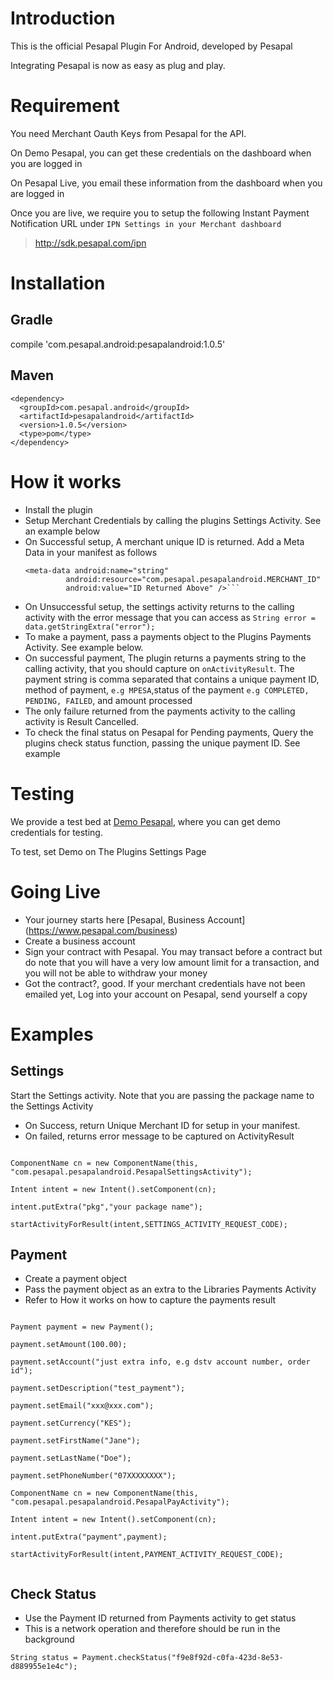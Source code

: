 # Introduction
This is the official Pesapal Plugin For Android, developed by Pesapal

Integrating Pesapal is now as easy as plug and play. 

# Requirement
You need Merchant Oauth Keys from Pesapal for the API. 

On Demo Pesapal, you can get these credentials on the dashboard when you are logged in

On Pesapal Live, you email these information from the dashboard when you are logged in

Once you are live, we require you to setup the following Instant Payment Notification URL under `IPN Settings in your Merchant dashboard`

> http://sdk.pesapal.com/ipn

# Installation
## Gradle
compile 'com.pesapal.android:pesapalandroid:1.0.5'
## Maven
```
<dependency>
  <groupId>com.pesapal.android</groupId>
  <artifactId>pesapalandroid</artifactId>
  <version>1.0.5</version>
  <type>pom</type>
</dependency>
```

# How it works
- Install the plugin
- Setup Merchant Credentials by calling the plugins Settings Activity. See an example below
- On Successful setup, A merchant unique ID is returned. Add a Meta Data in your manifest as follows 
  ```
  <meta-data android:name="string"
           android:resource="com.pesapal.pesapalandroid.MERCHANT_ID"
           android:value="ID Returned Above" />```
- On Unsuccessful setup, the settings activity returns to the calling activity with the error message that you can access as `String error = data.getStringExtra("error");`
- To make a payment, pass a payments object to the Plugins Payments Activity. See example below. 
- On successful payment, The plugin returns a payments string to the calling activity, that you should capture on `onActivityResult`. The payment string is comma separated that contains a unique payment ID, method of payment, `e.g MPESA`,status of the payment `e.g COMPLETED, PENDING, FAILED`, and amount processed 
- The only failure returned from the payments activity to the calling activity is Result Cancelled.
- To check the final status on Pesapal for Pending payments, Query the plugins check status function, passing the unique payment ID. See example

# Testing
We provide a test bed at [Demo Pesapal](https://demo.pesapal.com/), where you can get demo credentials for testing.

To test, set Demo on The Plugins Settings Page

# Going Live
- Your journey starts here [Pesapal, Business Account] (https://www.pesapal.com/business)
- Create a business account
- Sign your contract with Pesapal. You may transact before a contract but do note that you will have a very low amount limit for a transaction, and you will not be able to withdraw your money
- Got the contract?, good. If your merchant credentials have not been emailed yet, Log into your account on Pesapal, send yourself a copy

# Examples

## Settings
Start the Settings activity. Note that you are passing the package name to the Settings Activity
- On Success, return Unique Merchant ID for setup in your manifest. 
- On failed, returns error message to be captured on ActivityResult

```

ComponentName cn = new ComponentName(this, "com.pesapal.pesapalandroid.PesapalSettingsActivity");

Intent intent = new Intent().setComponent(cn);

intent.putExtra("pkg","your package name");

startActivityForResult(intent,SETTINGS_ACTIVITY_REQUEST_CODE);
```

## Payment
- Create a payment object
- Pass the payment object as an extra to the Libraries Payments Activity
- Refer to How it works on how to capture the payments result

```

Payment payment = new Payment();

payment.setAmount(100.00);

payment.setAccount("just extra info, e.g dstv account number, order id");

payment.setDescription("test_payment");

payment.setEmail("xxx@xxx.com");

payment.setCurrency("KES");

payment.setFirstName("Jane");

payment.setLastName("Doe");

payment.setPhoneNumber("07XXXXXXXX");

ComponentName cn = new ComponentName(this, "com.pesapal.pesapalandroid.PesapalPayActivity");

Intent intent = new Intent().setComponent(cn);

intent.putExtra("payment",payment);

startActivityForResult(intent,PAYMENT_ACTIVITY_REQUEST_CODE);
                
```

## Check Status
- Use the Payment ID returned from Payments activity to get status
- This is a network operation and therefore should be run in the background

`String status = Payment.checkStatus("f9e8f92d-c0fa-423d-8e53-d889955e1e4c");`





